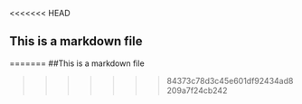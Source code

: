 <<<<<<< HEAD
## This is a markdown file
=======
##This is a markdown file
>>>>>>> 84373c78d3c45e601df92434ad8209a7f24cb242
